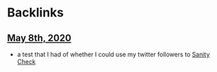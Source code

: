 
# Backlinks
## [May 8th, 2020](<May 8th, 2020.md>)
- a test that I had of whether I could use my twitter followers to [Sanity Check](<Sanity Check.md>)

